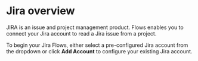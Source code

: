 # Jira overview

JIRA is an issue and project management product. Flows enables you to connect your Jira account to read a Jira issue from a project.

To begin your Jira Flows, either select a pre-configured Jira account from the dropdown or click **Add Account** to configure your existing Jira account.
